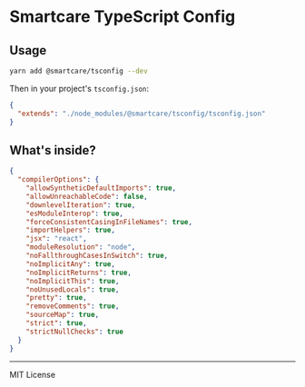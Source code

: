 # Smartcare TypeScript Config

## Usage

```bash
yarn add @smartcare/tsconfig --dev
```

Then in your project's `tsconfig.json`:

```json
{
  "extends": "./node_modules/@smartcare/tsconfig/tsconfig.json"
}
```

## What's inside?

```json
{
  "compilerOptions": {
    "allowSyntheticDefaultImports": true,
    "allowUnreachableCode": false,
    "downlevelIteration": true,
    "esModuleInterop": true,
    "forceConsistentCasingInFileNames": true,
    "importHelpers": true,
    "jsx": "react",
    "moduleResolution": "node",
    "noFallthroughCasesInSwitch": true,
    "noImplicitAny": true,
    "noImplicitReturns": true,
    "noImplicitThis": true,
    "noUnusedLocals": true,
    "pretty": true,
    "removeComments": true,
    "sourceMap": true,
    "strict": true,
    "strictNullChecks": true
  }
}
```

---

MIT License
